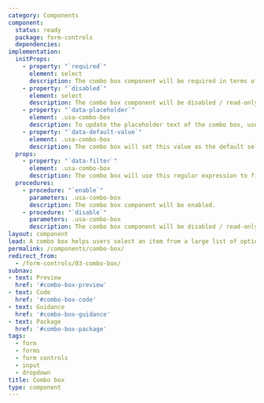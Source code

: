 ```yaml
---
category: Components
component:
  status: ready
  package: form-controls
  dependencies:
implementation:
  initProps:
    - property: "`required`"
      element: select
      description: The combo box component will be required in terms of native form validation.
    - property: "`disabled`"
      element: select
      description: The combo box component will be disabled / read-only. You can re-enable it by executing the enable procedure on the component.
    - property: "`data-placeholder`"
      element: .usa-combo-box
      description: To update the placeholder text of the combo box, use the `data-placeholder` attribute. We recommend using a label or hint instead of a placeholder.
    - property: "`data-default-value`"
      element: .usa-combo-box
      description: The combo box will set this value as the default selection if it is found within the select options.
  props:
    - property: "`data-filter`"
      element: .usa-combo-box
      description: The combo box will use this regular expression to filter the combo box options. You are declaring a case insensitive match over the entire option text, which means `^` and `$` are added automatically. You can specify the inputted query with `{{query}}`. You can also declare a custom query filter as a data property as well, which can be used in the custom filter (`data-number-filter="[0-9]"` and then using `data-filter="{{numberFilter}}.*"`). The default filter is `.*{{query}}.*`, which is a simple "find anywhere within the option" text.
  procedures:
    - procedure: "`enable`"
      parameters: .usa-combo-box
      description: The combo box component will be enabled.
    - procedure: "`disable`"
      parameters: .usa-combo-box
      description: The combo box component will be disabled / read-only.
layout: component
lead: A combo box helps users select an item from a large list of options.
permalink: /components/combo-box/
redirect_from:
  - /form-controls/03-combo-box/
subnav:
- text: Preview
  href: '#combo-box-preview'
- text: Code
  href: '#combo-box-code'
- text: Guidance
  href: '#combo-box-guidance'
- text: Package
  href: '#combo-box-package'
tags:
  - form
  - forms
  - form controls
  - input
  - dropdown
title: Combo box
type: component
---
```


